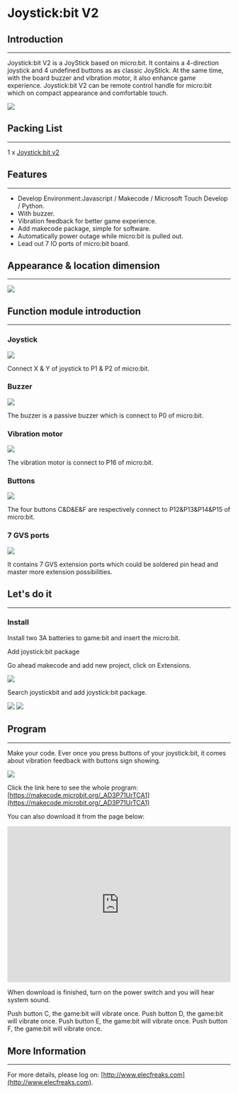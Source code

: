 # Joystick:bit V2

## Introduction
---
Joystick:bit V2 is a JoyStick based on micro:bit. It contains a 4-direction joystick and 4 undefined buttons as as classic JoyStick. At the same time, with the board buzzer and vibration motor, it also enhance game experience. Joystick:bit V2 can be remote control handle for micro:bit which on compact appearance and comfortable touch.

![](https://raw.githubusercontent.com/elecfreaks/learn-en/master/microbitExtensionModule/images/joystick_v2_01.jpg)

## Packing List
---

1 x [Joystick:bit v2](http://www.elecfreaks.com/estore/elecfreaks-joystick-bit-for-micro-bit.html)


## Features
---
- Develop Environment:Javascript / Makecode / Microsoft Touch Develop / Python.
- With buzzer.
- Vibration feedback for better game experience.
- Add makecode package, simple for software.
- Automatically power outage while micro:bit is pulled out.
- Lead out 7 IO ports of micro:bit board.


## Appearance & location dimension
---

![](https://raw.githubusercontent.com/elecfreaks/learn-en/master/microbitExtensionModule/images/joystick_v2_02.png)


## Function module introduction
---

### Joystick

![](https://raw.githubusercontent.com/elecfreaks/learn-en/master/microbitExtensionModule/images/joystick_v2_03.png)

Connect X & Y of joystick to P1 & P2 of micro:bit.

### Buzzer

![](https://raw.githubusercontent.com/elecfreaks/learn-en/master/microbitExtensionModule/images/joystick_v2_04.png)

The buzzer is a passive buzzer which is connect to P0 of micro:bit.

### Vibration motor

![](https://raw.githubusercontent.com/elecfreaks/learn-en/master/microbitExtensionModule/images/joystick_v2_05.png)

The vibration motor is connect to P16 of micro:bit.

### Buttons

![](https://raw.githubusercontent.com/elecfreaks/learn-en/master/microbitExtensionModule/images/joystick_v2_06.png)

The four buttons C&D&E&F are respectively connect to P12&P13&P14&P15 of micro:bit.

### 7 GVS ports

![](https://raw.githubusercontent.com/elecfreaks/learn-en/master/microbitExtensionModule/images/joystick_v2_07.png)

It contains 7 GVS extension ports which could be soldered pin head and master more extension possibilities.

## Let's do it
---
### Install

Install two 3A batteries to game:bit and insert the micro:bit.

Add joystick:bit package

Go ahead makecode and add new project, click on Extensions.

![](https://raw.githubusercontent.com/elecfreaks/learn-en/master/microbitExtensionModule/images/joystick_v2_08.png)

Search joystickbit and add joystick:bit package.

![](https://raw.githubusercontent.com/elecfreaks/learn-en/master/microbitExtensionModule/images/joystick_v2_09.png)
![](https://raw.githubusercontent.com/elecfreaks/learn-en/master/microbitExtensionModule/images/joystick_v2_10.png)

## Program
---

Make your code. Ever once you press buttons of your joystick:bit, it comes about vibration feedback with buttons sign showing.

![](https://raw.githubusercontent.com/elecfreaks/learn-en/master/microbitExtensionModule/images/joystick_v2_11.png)

Click the link here to see the whole program: [https://makecode.microbit.org/_AD3P71UrTCA1](https://makecode.microbit.org/_AD3P71UrTCA1)

You can also download it from the page below:
<div style="position:relative;height:0;padding-bottom:70%;overflow:hidden;"><iframe style="position:absolute;top:0;left:0;width:100%;height:100%;" src="https://makecode.microbit.org/#pub:_AD3P71UrTCA1" frameborder="0" sandbox="allow-popups allow-forms allow-scripts allow-same-origin"></iframe></div>


When download is finished, turn on the power switch and you will hear system sound.

Push button C, the game:bit will vibrate once. Push button D, the game:bit will vibrate once. Push button E, the game:bit will vibrate once. Push button F, the game:bit will vibrate once.

## More Information  
---

For more details, please log on: [http://www.elecfreaks.com](http://www.elecfreaks.com).
